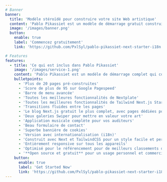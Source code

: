 ```yaml
---
# Banner
banner:
  title: 'Modèle stéroïdé pour construire votre site Web artistique'
  content: 'Pablo Pikassiet est un modèle de démarrage gratuit construit avec Next et TailwindCSS, offrant tout ce dont vous avez besoin pour lancer votre projet et économiser un temps précieux. Convient aux développeurs, designers, artistes, écrivains, musiciens, photographes, illustrateurs ou peintres.'
  image: '/images/banner.png'
  button:
    enable: true
    label: 'Commencez gratuitement'
    link: 'https://github.com/PxlSyl/pablo-pikassiet-next-starter-i18n'

# Features
features:
  - title: 'Ce qui est inclus dans Pablo Pikassiet'
    image: '/images/service-1.png'
    content: 'Pablo Pikassiet est un modèle de démarrage complet qui comprend tout ce dont vous avez besoin pour commencer votre projet. Ce qui est inclus dans Pablo Pikassiet:'
    bulletpoints:
      - 'Plus de 20 pages pré-construites'
      - 'Score de plus de 95 sur Google Pagespeed'
      - 'Barre de menu avancée'
      - 'Toutes les meilleures fonctionnalités de Nextplate'
      - 'Toutes les meilleures fonctionnalités de Tailwind Next.js Starter Blog'
      - 'Transitions fluides entre les pages'
      - 'Le blog Next.js gratuit le plus complet, avec pages dédiées pour catégories et tags'
      - 'Deux galeries Swiper pour mettre en valeur votre art'
      - 'Application musicale complète pour vos auditeurs'
      - 'Beau formulaire de contact'
      - 'Superbe bannière de cookies'
      - 'Version avec internationalisation (i18n)'
      - 'Construit avec Next et TailwindCSS pour un style facile et personnalisable'
      - 'Entièrement responsive sur tous les appareils'
      - 'Optimisé pour le référencement pour de meilleurs classements dans les moteurs de recherche'
      - '**Open source et gratuit** pour un usage personnel et commercial'
    button:
      enable: true
      label: 'Get Started Now'
      link: 'https://github.com/PxlSyl/pablo-pikassiet-next-starter-i18n'
---
```

